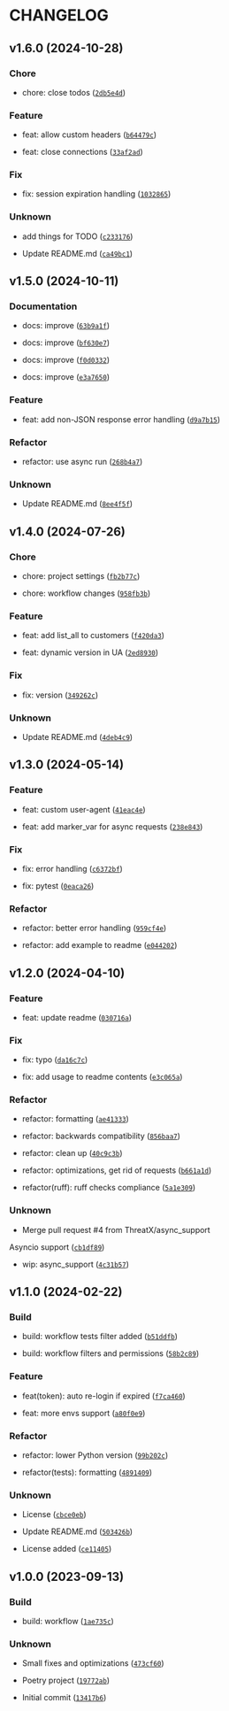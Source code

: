 # CHANGELOG

## v1.6.0 (2024-10-28)

### Chore

* chore: close todos ([`2db5e4d`](https://github.com/ThreatX/threatx-api-client/commit/2db5e4da92bdd9bbb542fadb4e3e172d62963350))

### Feature

* feat: allow custom headers ([`b64479c`](https://github.com/ThreatX/threatx-api-client/commit/b64479c4d0841525dad0afe781308a69895a4d8c))

* feat: close connections ([`33af2ad`](https://github.com/ThreatX/threatx-api-client/commit/33af2adf5764aeebaac3c396a0bc7e3ff10c46f6))

### Fix

* fix: session expiration handling ([`1032865`](https://github.com/ThreatX/threatx-api-client/commit/10328659d9aa1bfc50efc93cee1d5600840c8298))

### Unknown

* add things for TODO ([`c233176`](https://github.com/ThreatX/threatx-api-client/commit/c233176f326f133f690dfa46318c776b35cd2223))

* Update README.md ([`ca49bc1`](https://github.com/ThreatX/threatx-api-client/commit/ca49bc1844a026decaf8469d6049468daef5d865))

## v1.5.0 (2024-10-11)

### Documentation

* docs: improve ([`63b9a1f`](https://github.com/ThreatX/threatx-api-client/commit/63b9a1fd55c6c87aaa5732f310bc3d9535e2f2aa))

* docs: improve ([`bf630e7`](https://github.com/ThreatX/threatx-api-client/commit/bf630e700fa0f8457ee61ee59b29ecc1cfab8b3b))

* docs: improve ([`f0d0332`](https://github.com/ThreatX/threatx-api-client/commit/f0d0332e6dc6b92f08683ff86e682be29284dd1f))

* docs: improve ([`e3a7650`](https://github.com/ThreatX/threatx-api-client/commit/e3a7650bda052e0f7a3b2ba26a7ce0820c767862))

### Feature

* feat: add non-JSON response error handling ([`d9a7b15`](https://github.com/ThreatX/threatx-api-client/commit/d9a7b157f6a6d75cdf30998a2d9feeef9c8d6f7f))

### Refactor

* refactor: use async run ([`268b4a7`](https://github.com/ThreatX/threatx-api-client/commit/268b4a71bd4ae1af0ea294f9870e825762c9fd1e))

### Unknown

* Update README.md ([`8ee4f5f`](https://github.com/ThreatX/threatx-api-client/commit/8ee4f5f662697352c4fb757c570eea1c0f4793b0))

## v1.4.0 (2024-07-26)

### Chore

* chore: project settings ([`fb2b77c`](https://github.com/ThreatX/threatx-api-client/commit/fb2b77c20fdcc084c627c919b834c47b15d8ff35))

* chore: workflow changes ([`958fb3b`](https://github.com/ThreatX/threatx-api-client/commit/958fb3b47f63daae594985131b1faeab77aad39a))

### Feature

* feat: add list_all to customers ([`f420da3`](https://github.com/ThreatX/threatx-api-client/commit/f420da320c5772f948f1ce1563dd1e91da21bd87))

* feat: dynamic version in UA ([`2ed8930`](https://github.com/ThreatX/threatx-api-client/commit/2ed89300105fdd85ff90635fcd2f1e6d92b64ab2))

### Fix

* fix: version ([`349262c`](https://github.com/ThreatX/threatx-api-client/commit/349262c04f96277e0e3e6b9db8f395a85278295b))

### Unknown

* Update README.md ([`4deb4c9`](https://github.com/ThreatX/threatx-api-client/commit/4deb4c97f6364d5326c22dbc50909c3085973416))

## v1.3.0 (2024-05-14)

### Feature

* feat: custom user-agent ([`41eac4e`](https://github.com/ThreatX/threatx-api-client/commit/41eac4e6dac2a711efc8f87271f8ab1abd4c7379))

* feat: add marker_var for async requests ([`238e843`](https://github.com/ThreatX/threatx-api-client/commit/238e843066b2905c945911bddb111c792bc8fd88))

### Fix

* fix: error handling ([`c6372bf`](https://github.com/ThreatX/threatx-api-client/commit/c6372bfb1e1514370b3457ea4fcc356dfb6a3f11))

* fix: pytest ([`0eaca26`](https://github.com/ThreatX/threatx-api-client/commit/0eaca266246df604dbb50ffba0a571aa69c31bd7))

### Refactor

* refactor: better error handling ([`959cf4e`](https://github.com/ThreatX/threatx-api-client/commit/959cf4e4ee406178f3ce69040090cc0d9a7bb414))

* refactor: add example to readme ([`e044202`](https://github.com/ThreatX/threatx-api-client/commit/e0442026659481d349c33056c6f94057c803449d))

## v1.2.0 (2024-04-10)

### Feature

* feat: update readme ([`030716a`](https://github.com/ThreatX/threatx-api-client/commit/030716aa7a3055fd25e05eb9b1694801098943ea))

### Fix

* fix: typo ([`da16c7c`](https://github.com/ThreatX/threatx-api-client/commit/da16c7c4a1a05b6d629c2012fa2f9c090f596c73))

* fix: add usage to readme contents ([`e3c065a`](https://github.com/ThreatX/threatx-api-client/commit/e3c065ae53fe65ae8eafa8ae7ca429bb44d91f18))

### Refactor

* refactor: formatting ([`ae41333`](https://github.com/ThreatX/threatx-api-client/commit/ae4133364de52e254ef5c853ed12066f591d8c33))

* refactor: backwards compatibility ([`856baa7`](https://github.com/ThreatX/threatx-api-client/commit/856baa7b57d8a45e2480e04293c59178d3e8ca2e))

* refactor: clean up ([`40c9c3b`](https://github.com/ThreatX/threatx-api-client/commit/40c9c3b97e12fc5c4024fb8a15f2690c2da064ff))

* refactor: optimizations, get rid of requests ([`b661a1d`](https://github.com/ThreatX/threatx-api-client/commit/b661a1dbf9c90c7bd571043adb9c783869f272b9))

* refactor(ruff): ruff checks compliance ([`5a1e309`](https://github.com/ThreatX/threatx-api-client/commit/5a1e3093501380bd7d070cd391f4d9d59e0a6e82))

### Unknown

* Merge pull request #4 from ThreatX/async_support

Asyncio support ([`cb1df89`](https://github.com/ThreatX/threatx-api-client/commit/cb1df8937e628a09fb7257a6c90838bde34a2ea6))

* wip: async_support ([`4c31b57`](https://github.com/ThreatX/threatx-api-client/commit/4c31b577e61cebdbd51b65e443dc3edcc9c85975))

## v1.1.0 (2024-02-22)

### Build

* build: workflow tests filter added ([`b51ddfb`](https://github.com/ThreatX/threatx-api-client/commit/b51ddfb13a4aee7b1a558272998b7856dd4ad1b4))

* build: workflow filters and permissions ([`58b2c89`](https://github.com/ThreatX/threatx-api-client/commit/58b2c89a1c63399dde08a1fb6b508321813c1cbf))

### Feature

* feat(token): auto re-login if expired ([`f7ca460`](https://github.com/ThreatX/threatx-api-client/commit/f7ca4603890c4c7fcf65775c16e62b7392dc4ace))

* feat: more envs support ([`a80f0e9`](https://github.com/ThreatX/threatx-api-client/commit/a80f0e962b4015fbb6dfe64d16f10ffbe1bd8f8e))

### Refactor

* refactor: lower Python version ([`99b202c`](https://github.com/ThreatX/threatx-api-client/commit/99b202c683c7367bda51d010f8dd56d26df5a79e))

* refactor(tests): formatting ([`4891409`](https://github.com/ThreatX/threatx-api-client/commit/4891409c0f55348ace51f2ee04fa74bf334035e3))

### Unknown

* License ([`cbce0eb`](https://github.com/ThreatX/threatx-api-client/commit/cbce0eb9f5f79f4c7a8607949caa38513c6ffe3b))

* Update README.md ([`503426b`](https://github.com/ThreatX/threatx-api-client/commit/503426b45154b5d65095a1174fd40399839ff3ae))

* License added ([`ce11405`](https://github.com/ThreatX/threatx-api-client/commit/ce114058be24c784f1c323bc4aa445679e2d3149))

## v1.0.0 (2023-09-13)

### Build

* build: workflow ([`1ae735c`](https://github.com/ThreatX/threatx-api-client/commit/1ae735c13529a31d1306ca24a7ae0b7b400373aa))

### Unknown

* Small fixes and optimizations ([`473cf60`](https://github.com/ThreatX/threatx-api-client/commit/473cf60cb3efc62e2f0d9cf243a4afd073dd48a3))

* Poetry project ([`19772ab`](https://github.com/ThreatX/threatx-api-client/commit/19772aba7b70dd4fa7ec2a667d648e25f46a143a))

* Initial commit ([`13417b6`](https://github.com/ThreatX/threatx-api-client/commit/13417b6c9603344991911fb6ad7596732907c2dd))
